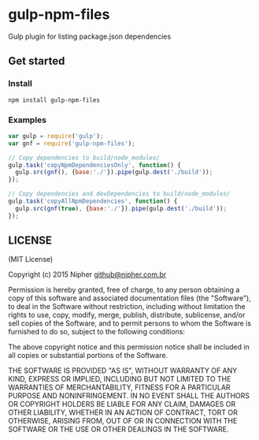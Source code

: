 # gulp-npm-files

Gulp plugin for listing package.json dependencies

## Get started

### Install

```
npm install gulp-npm-files
```

### Examples

```javascript
var gulp = require('gulp');
var gnf = require('gulp-npm-files');

// Copy dependencies to build/node_modules/
gulp.task('copyNpmDependenciesOnly', function() {
  gulp.src(gnf(), {base:'./'}).pipe(gulp.dest('./build'));
});

// Copy dependencies and devDependencies to build/node_modules/
gulp.task('copyAllNpmDependencies', function() {
  gulp.src(gnf(true), {base:'./'}).pipe(gulp.dest('./build'));
});

```
## LICENSE

(MIT License)

Copyright (c) 2015 Nipher <github@nipher.com.br>

Permission is hereby granted, free of charge, to any person obtaining
a copy of this software and associated documentation files (the
"Software"), to deal in the Software without restriction, including
without limitation the rights to use, copy, modify, merge, publish,
distribute, sublicense, and/or sell copies of the Software, and to
permit persons to whom the Software is furnished to do so, subject to
the following conditions:

The above copyright notice and this permission notice shall be
included in all copies or substantial portions of the Software.

THE SOFTWARE IS PROVIDED "AS IS", WITHOUT WARRANTY OF ANY KIND,
EXPRESS OR IMPLIED, INCLUDING BUT NOT LIMITED TO THE WARRANTIES OF
MERCHANTABILITY, FITNESS FOR A PARTICULAR PURPOSE AND
NONINFRINGEMENT. IN NO EVENT SHALL THE AUTHORS OR COPYRIGHT HOLDERS BE
LIABLE FOR ANY CLAIM, DAMAGES OR OTHER LIABILITY, WHETHER IN AN ACTION
OF CONTRACT, TORT OR OTHERWISE, ARISING FROM, OUT OF OR IN CONNECTION
WITH THE SOFTWARE OR THE USE OR OTHER DEALINGS IN THE SOFTWARE.
